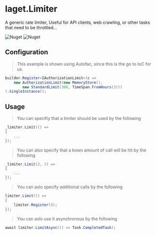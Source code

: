 # laget.Limiter
A generic rate limiter, Useful for API clients, web crawling, or other tasks that need to be throttled...

![Nuget](https://img.shields.io/nuget/v/laget.Limiter)
![Nuget](https://img.shields.io/nuget/dt/laget.Limiter)

## Configuration
> This example is shown using Autofac, since this is the go to IoC for us.
```c#
builder.Register<IAuthorizationLimit>(c =>
    new AuthorizationLimit(new MemoryStore(),
        new StandardLimit(300, TimeSpan.FromHours(3)))
).SingleInstance();
```

## Usage
> You can specifiy that a limiter should be used by the following
```c#
_limiter.Limit(() =>
{
    ...
});
```

> You can also specify that a kown amount of call will be hit by the following
```c#
_limiter.Limit(2, () =>
{
    ...
});
```

> You can aslo specify additional calls by the following
```c#
limiter.Limit(() =>
{
    limiter.Register(3);
});
```

> You can aslo use it asynchronous by the following
```c#
await limiter.LimitAsync(() => Task.CompletedTask);
```
